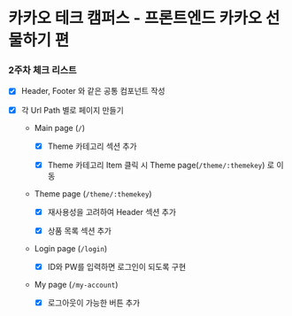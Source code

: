 <h1> 카카오 테크 캠퍼스 - 프론트엔드 카카오 선물하기 편 </h1>

<h3>2주차 체크 리스트</h3>

- [x] Header, Footer 와 같은 공통 컴포넌트 작성

- [x] 각 Url Path 별로 페이지 만들기

  - Main page (`/`)

    - [x] Theme 카테고리 섹션 추가

    - [x] Theme 카테고리 Item 클릭 시 Theme page(`/theme/:themekey`) 로 이동 

  - Theme page (`/theme/:themekey`)

    - [x] 재사용성을 고려하여 Header 섹션 추가 

    - [x] 상품 목록 섹션 추가

  - Login page (`/login`)

    - [x] ID와 PW를 입력하면 로그인이 되도록 구현

  - My page (`/my-account`)

    - [x] 로그아웃이 가능한 버튼 추가


